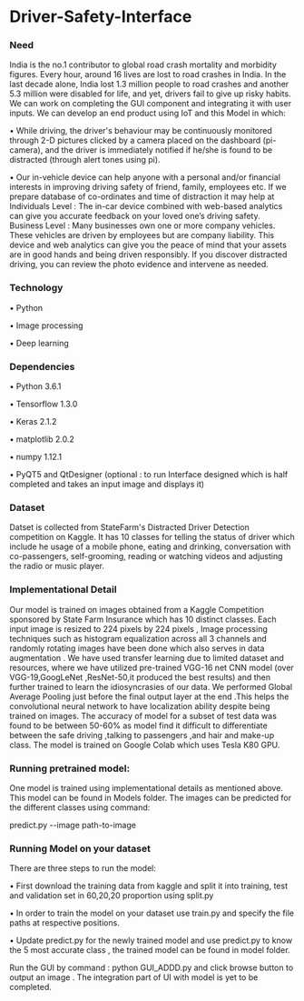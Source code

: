 # Driver-Safety-Interface

### Need

India is the no.1 contributor to global road crash mortality and morbidity figures. Every hour, around 16 lives are lost to road crashes in India. In the last decade alone, India lost 1.3 million people to road crashes and another 5.3 million were disabled for life, and yet, drivers fail to give up risky habits. We can work on completing the GUI component and integrating it with user inputs. We can develop an end product using IoT and this Model in which: 

• While driving, the driver's behaviour may be continuously monitored through 2-D pictures clicked by a camera placed on the dashboard (pi-camera), and the driver is immediately notified if he/she is found to be distracted (through alert tones using pi). 

• Our in-vehicle device can help anyone with a personal and/or financial interests in improving driving safety of friend, family, employees etc. If we prepare database of co-ordinates and time of distraction it may help at Individuals Level : The in-car device combined with web-based analytics can give you accurate feedback on your loved one’s driving safety. Business Level : Many businesses own one or more company vehicles. These vehicles are driven by employees but are company liability. This device and web analytics can give you the peace of mind that your assets are in good hands and being driven responsibly. If you discover distracted driving, you can review the photo evidence and intervene as needed. 

### Technology

• Python 

• Image processing 

• Deep learning 

### Dependencies

• Python 3.6.1 

• Tensorflow 1.3.0 

• Keras 2.1.2 

• matplotlib 2.0.2 

• numpy 1.12.1 

• PyQT5 and QtDesigner (optional : to run Interface designed which is half completed and takes an input image and displays it)

### Dataset

Datset is collected from StateFarm's Distracted Driver Detection competition on Kaggle. It has 10 classes for telling the status of driver which include he usage of a mobile phone, eating and drinking, conversation with co-passengers, self-grooming, reading or watching videos and adjusting the radio or music player. 

### Implementational Detail

Our model is trained on images obtained from a Kaggle Competition sponsored by State Farm Insurance which has 10 distinct classes. Each input image is resized to 224 pixels by 224 pixels , Image processing techniques such as histogram equalization across all 3 channels and randomly rotating images have been done which also serves in data augmentation . We have used transfer learning due to limited dataset and resources, where we have utilized pre-trained VGG-16 net CNN model (over VGG-19,GoogLeNet ,ResNet-50,it produced the best results) and then further trained to learn the idiosyncrasies of our data. We performed Global Average Pooling just before the final output layer at the end .This helps the convolutional neural network to have localization ability despite being trained on images. The accuracy of model for a subset of test data was found to be between 50-60% as model find it difficult to differentiate between the 
safe driving ,talking to passengers ,and hair and make-up class. The model is trained on Google Colab which uses Tesla K80 GPU.

### Running pretrained model:

One model is trained using implementational details as mentioned above. This model can be found in Models folder.
The images can be predicted for the different classes using command:

predict.py --image path-to-image

### Running Model on your dataset 

There are three steps to run the model: 

• First download the training data from kaggle and split it into training, test and validation set in 60,20,20 proportion using split.py

• In order to train the model on your dataset use train.py and specify the file paths at respective positions. 

• Update predict.py for the newly trained model and use predict.py to know the 5 most accurate class , the trained model can be found in model folder.

Run the GUI by command : python GUI_ADDD.py and click browse button to output an image . The integration part of UI with model is yet to be completed.





